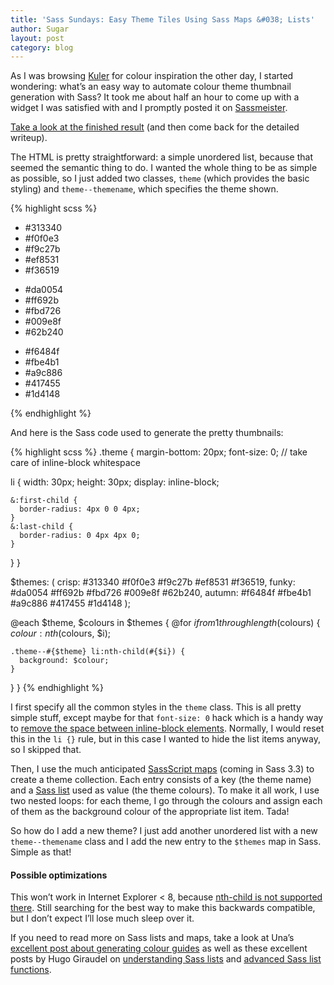 ```yaml
---
title: 'Sass Sundays: Easy Theme Tiles Using Sass Maps &#038; Lists'
author: Sugar
layout: post
category: blog
---
```

As I was browsing <a href="https://kuler.adobe.com" target="_blank">Kuler</a> for colour inspiration the other day, I started wondering: what&#8217;s an easy way to automate colour theme thumbnail generation with Sass? It took me about half an hour to come up with a widget I was satisfied with and I promptly posted it on <a href="http://sassmeister.com" target="_blank">Sassmeister</a>.

<a href="http://sassmeister.com/gist/7597251" target="_blank">Take a look at the finished result</a> (and then come back for the detailed writeup).

The HTML is pretty straightforward: a simple unordered list, because that seemed the semantic thing to do. I wanted the whole thing to be as simple as possible, so I just added two classes, <code class="inline">theme</code> (which provides the basic styling) and <code class="inline">theme--themename</code>, which specifies the theme shown.

{% highlight scss %}
<ul class="theme theme--crisp">
  <li>#313340</li>
  <li>#f0f0e3</li>
  <li>#f9c27b</li>
  <li>#ef8531</li>
  <li>#f36519</li>
</ul>

<ul class="theme theme--funky">
  <li>#da0054</li>
  <li>#ff692b</li>
  <li>#fbd726</li>
  <li>#009e8f</li>
  <li>#62b240</li>
</ul>

<ul class="theme theme--autumn">
  <li>#f6484f</li>
  <li>#fbe4b1</li>
  <li>#a9c886</li>
  <li>#417455</li>
  <li>#1d4148</li>
</ul>
{% endhighlight %}

And here is the Sass code used to generate the pretty thumbnails:

{% highlight scss %}
.theme {
  margin-bottom: 20px;
  font-size: 0; // take care of inline-block whitespace

  li {
    width: 30px;
    height: 30px;
    display: inline-block;

    &:first-child {
      border-radius: 4px 0 0 4px;
    }
    &:last-child {
      border-radius: 0 4px 4px 0;
    }
  }
}

$themes: (
  crisp: #313340 #f0f0e3 #f9c27b #ef8531 #f36519,
  funky: #da0054 #ff692b #fbd726 #009e8f #62b240,
  autumn: #f6484f #fbe4b1 #a9c886 #417455 #1d4148
);

@each $theme, $colours in $themes {
  @for $i from 1 through length($colours) {
    $colour: nth($colours, $i);

    .theme--#{$theme} li:nth-child(#{$i}) {
      background: $colour;
    }
  }
}
{% endhighlight %}

I first specify all the common styles in the <code class="inline">theme</code> class. This is all pretty simple stuff, except maybe for that <code class="inline">font-size: 0</code> hack which is a handy way to <a href="http://css-tricks.com/fighting-the-space-between-inline-block-elements/" target="_blank">remove the space between inline-block elements</a>. Normally, I would reset this in the <code class="inline">li {}</code> rule, but in this case I wanted to hide the list items anyway, so I skipped that.

Then, I use the much anticipated <a href="https://github.com/nex3/sass/blob/master/doc-src/SASS_CHANGELOG.md#sassscript-maps" target="_blank">SassScript maps</a> (coming in Sass 3.3) to create a theme collection. Each entry consists of a key (the theme name) and a <a href="http://sass-lang.com/documentation/file.SASS_REFERENCE.html#lists" target="_blank">Sass list</a> used as value (the theme colours). To make it all work, I use two nested loops: for each theme, I go through the colours and assign each of them as the background colour of the appropriate list item. Tada!

So how do I add a new theme? I just add another unordered list with a new <code class="inline">theme--themename</code> class and I add the new entry to the <code class="inline">$themes</code> map in Sass. Simple as that!

#### Possible optimizations

This won&#8217;t work in Internet Explorer < 8, because <a href="http://caniuse.com/#feat=css-sel3" target="_blank">nth-child is not supported there</a>. Still searching for the best way to make this backwards compatible, but I don&#8217;t expect I&#8217;ll lose much sleep over it.

If you need to read more on Sass lists and maps, take a look at Una&#8217;s <a href="http://blog.unakravets.com/post/67057158293/use-sass-3-3-maps-to-make-on-the-fly-color-guides" target="_blank">excellent post about generating colour guides</a> as well as these excellent posts by Hugo Giraudel on <a href="http://hugogiraudel.com/2013/07/15/understanding-sass-lists/" target="_blank">understanding Sass lists</a> and <a href="http://hugogiraudel.com/2013/08/08/advanced-sass-list-functions/" target="_blank">advanced Sass list functions</a>.
